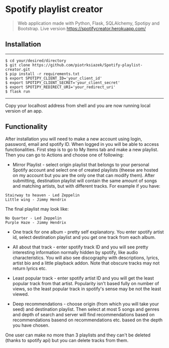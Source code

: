 # Spotify playlist creator

> Web application made with Python, Flask, SQLAlchemy, Spotipy and Bootstrap.
> Live version https://spotifycreator.herokuapp.com/

## Installation
---
```shell
$ cd your/desired/directory
$ git clone https://github.com/piotrksiazek/Spotify-playlist-creator.git
$ pip install -r requirements.txt
$ export SPOTIPY_CLIENT_ID='your_client_id'
$ export SPOTIPY_CLIENT_SECRET='your_client_secret'
$ export SPOTIPY_REDIRECT_URI='your_redirect_uri'
$ flask run
```
---

Copy your localhost address from shell and you are now running local version of an app.

## Functionality

After installation you will need to make a new account using login, password, email and spotify ID.
When logged in you will be able to access functionalities. First step is to go to My Items tab and make a new playlist.
Then you can go to Actions and choose one of following:

* Mirror Playlist - select origin playlist that belongs to your personal Spotify account and select one of created playlists (theese are hosted on
my account but you are the only one that can modify them). After submitting, destination playlist will contain the same amount of songs and
matching artists, but with different tracks. For example if you have:
```
Stairway to heaven - Led Zeppelin
Little wing - Jimmy Hendrix
```
The final playlist may look like:
```
No Quarter - Led Zeppelin
Purple Haze - Jimmy Hendrix
```
* One track for one album - pretty self explanatory. You enter spotify artist id, select destination playlist and you get one track from each album.

* All about that track - enter spotify track ID and you will see pretty interesting information normally hidden by spotify, like audio characteristics.
You will also see discography with descriptions, lyrics, artist bio and a little playback addon. Note that obscure tracks may not return lyrics etc.

* Least popular track - enter spotify artist ID and you will get the least popular track from that artist. Popularity isn't based fully on number of views,
so the least popular track in spotify's sense may be not the least viewed.

* Deep recommendations - choose origin (from which you will take your seed) and destination playlist. Then select at most 5 songs and genres
and depth of search and server will find recommendations based on recommendations basend on recommendations etc. based on the depth you
have chosen.

One user can make no more than 3 playlists and they can't be deleted (thanks to spotify api) but you can delete tracks from them.
